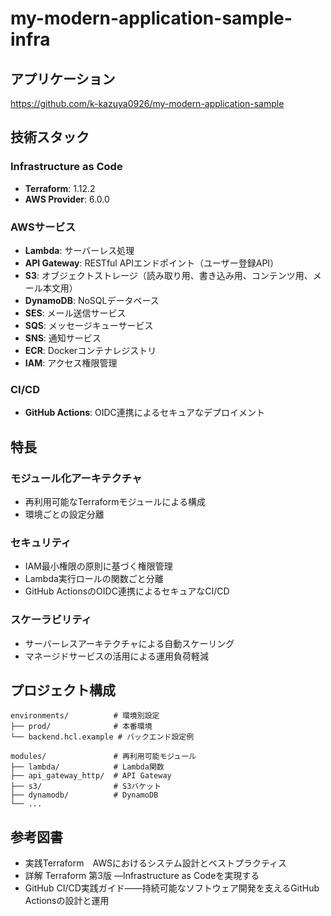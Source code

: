 # my-modern-application-sample-infra

## アプリケーション
https://github.com/k-kazuya0926/my-modern-application-sample

## 技術スタック

### Infrastructure as Code
- **Terraform**: 1.12.2
- **AWS Provider**: 6.0.0

### AWSサービス
- **Lambda**: サーバーレス処理
- **API Gateway**: RESTful APIエンドポイント（ユーザー登録API）
- **S3**: オブジェクトストレージ（読み取り用、書き込み用、コンテンツ用、メール本文用）
- **DynamoDB**: NoSQLデータベース
- **SES**: メール送信サービス
- **SQS**: メッセージキューサービス
- **SNS**: 通知サービス
- **ECR**: Dockerコンテナレジストリ
- **IAM**: アクセス権限管理

### CI/CD
- **GitHub Actions**: OIDC連携によるセキュアなデプロイメント

## 特長

### モジュール化アーキテクチャ
- 再利用可能なTerraformモジュールによる構成
- 環境ごとの設定分離

### セキュリティ
- IAM最小権限の原則に基づく権限管理
- Lambda実行ロールの関数ごと分離
- GitHub ActionsのOIDC連携によるセキュアなCI/CD

### スケーラビリティ
- サーバーレスアーキテクチャによる自動スケーリング
- マネージドサービスの活用による運用負荷軽減

## プロジェクト構成

```
environments/          # 環境別設定
├── prod/              # 本番環境
└── backend.hcl.example # バックエンド設定例

modules/               # 再利用可能モジュール
├── lambda/            # Lambda関数
├── api_gateway_http/  # API Gateway
├── s3/                # S3バケット
├── dynamodb/          # DynamoDB
└── ...
```

## 参考図書

- 実践Terraform　AWSにおけるシステム設計とベストプラクティス
- 詳解 Terraform 第3版 ―Infrastructure as Codeを実現する
- GitHub CI/CD実践ガイド――持続可能なソフトウェア開発を支えるGitHub Actionsの設計と運用
